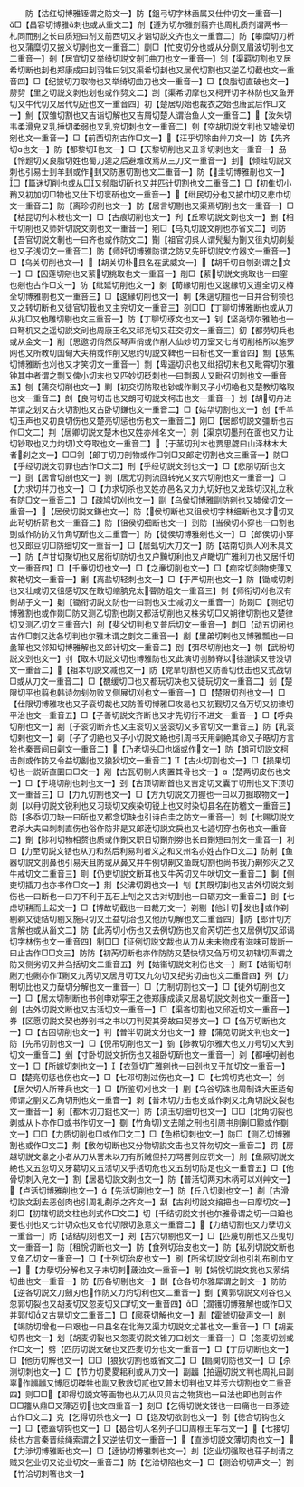 <!-- { "loadSidebar": true } -->
　　防【沽红切博雅铚谓之防文一】防【鉏弓切字林臿属又仕仲切文一重音一】□【昌容切博雅刺也或从重文二】剂【遵为切尔雅剂翦齐也周礼质剂谓两书一札同而别之长曰质短曰剂又前西切又才诣切説文齐也文一重音二】防【攀糜切刀析也又蒲糜切又披义切剥也文一重音二】劘□【忙皮切分也或从分劘又眉波切削也文二重音一】剞【居宜切又举绮切説文剞曲刀也文一重音一】刉【渠羁切割也又居希切断也刲也郑康成曰刲羽牲曰刉又渠希切刲也又居代切割也又逆乙切截也文一重音四】□【纪披切刀取物也又举绮切曲刀也文一重音一】□【良脂切直破也文一】剺剓【里之切説文剥也划也或作剓文二】剀【渠希切摩也又柯开切字林防也又鱼开切又牛代切又居代切近也文一重音四】初【楚居切始也裁衣之始也唐武后作□文一】魝【双雏切割也又吉诣切解也又吉屑切楚人谓治鱼人文一重音二】【汝朱切韦柔滑皃又乳捶切柔弱也又乳兖切刺也文一重音二】刳【空胡切説文判也又墟侯切剜也文一重音一】□【前西切剂古作□文一】【汪乎切除由艸刀文一】防【先齐切也文一】防【都黎切也文一】□【天黎切削也又丑豸切剥也文一重音一】刕【怜题切又良脂切姓也蜀刀逵之后避难改焉从三刀文一重音一】刲【倾畦切説文刺也引易士刲羊刲或作刲又防惠切割也文二重音一】防【圭切博雅剈也文一】□【篇迷切削也或从□又频脂切斫也又并匹计切割也文二重音二】□【初隹切小矟又初加切□物也又仕下切衺斫也文一重音一】【纰民切分也又披巾切又悲巾切文一重音二】防【离珍切削也文一】防【居言切剔也又渠焉切削也文一重音一】□【枯昆切刋木枝也文一】□【古痕切削也文一】刋【丘寒切説文剟也文一】删【相干切削也又师奸切説文剟也文一重音一】剜□【乌丸切説文削也亦省文二】刓防【吾官切説文剸也一曰齐也或作防文二】劗【祖官切呉人谓髠髪为劗又徂丸切剃髪也又子浅切文一重音二】防【师奸切博雅防谓之防又先旰切説文竹器文一重音一】□【乌关切削也文一】【胡关切朴县名在武威文一】【胡千切自刎刭谓之文一】□【因莲切剜也又萦切挑取也文一重音一】剈□【萦切説文挑取也一曰窐也剜也古作□文一】防【纰延切削也文一】剶【荀縁切削也又逡縁切又遵全切又椿全切博雅剔也文一重咅三】□【逡縁切削也文一】剸【朱遄切擅也一曰并合制领也又之转切断也又徒官切截也又主兖切文一重音三】刟□□【丁聊切博雅断也或从刀从兆□又他雕切剔也文三重音一】防【丁聊切琢文也文一】钊【坚尧切尔雅勉也一曰弩机又之遥切説文刓也周康王名又祁尧切又荘交切文一重音三】釖【都劳切兵也或从金文一】削【思邀切俏然反琴声俏或作削人仙妙切刀室又七肖切削格所以施罗网也又所教切国甸大夫稍或作削又思约切説文鞞也一曰析也文一重音四】劁【慈焦切博雅断也刈也又才笑切文一重音一】剽【卑遥切识也又纰招切末也又毗霄切尔雅钟其中者谓之剽又俾小切末也又匹妙切砭刺也一曰剽刼人又毗召切刺也文一重音五】刨【蒲交切削也文一】剿【初交切防取也钞或作剿又子小切絶也又楚教切略取也文一重音二】剆【良何切击也又朗可切説文柯击也文一重音一】划【胡切舟进竿谓之划又古火切割也又古卧切鎌也文一重音二】□【姑华切割也文一】创【千羊切玉声也又初良切伤也又楚亮切惩也伤也文一重音二】刚□【居郎切説文彊断也古作□文二】荆【居卿切説文楚木也又姓亦州名文一】剠【渠京切墨刑在面也又力让切钞取也又力灼切文夺取也文一重音二】【于茎切刋木也贾思勰曰山泽林木大者刹之文一】□□刢【郎丁切刀剖物或作□刢□又郎定切割也文三重音一】防□【乎经切説文罚罪也古作□文二】刑【乎经切説文刭也文一】□【悲朋切斫也文一】刯【居曾切剖也文一】剹【居尤切剹流回转皃又女六切削也文一重音一】□【力求切幷刀也文一】□【力求切杀也又姓亦邑名又力九切好也又龙珠切汉礼立秋有防□文一重音二】□【疎鸠切刈也文一】剾【乌侯切博雅剾防剜也又墟侯切文一重音一】【居侯切説文鎌也文一】防【侯切断也又徂侯切字林细断也又才切又此茍切析薪也文一重音三】防【徂侯切细断也文一】剅防【当侯切小穿也一曰割也剅或作防防又竹角切斫也文二重音一】防【徒侯切博雅剜也文一】□【郎侯切小穿也又郎豆切□防细切文一重音一】□【居虬切大刀文一】防【姑南切呉人刈禾具文一】防【卢甘切聚切也又居衔切防切也又户黤切利也又卢瞰切广雅利刀也又居忏切文一重音四】□【千亷切切也文一】□【之亷切削也文一】□【痴帘切剡物使薄又敕艳切文一重音一】劆【离盐切轻刺也文一】□【于严切刑也文一】防【锄咸切刺也又壮咸切又徂感切又在敢切缩朒皃太瞢防跙文一重音三】剼【师衔切刈也汉有剼胡子文一】劖【锄衔切説文防也一曰剽也又士减切文一重音一】防剟□【测纪切博雅割也或作剟□防又测乙切割也剟又都活切削也又株劣切□又朔律切割也又楚律切又测乙切文三重音六】剖【斐父切判也又普后切文一重音一】剫□【动五切闭也古作□剫又达各切判也尔雅木谓之剫文二重音一】劙【里弟切剌也又博雅瓢也一曰盠箪也又邻知切博雅解也又郎计切文一重音二】刡【弭尽切削也文一】刎【武粉切説文刭也文一】刌【取木切説文切也博雅防也又此演切刌肺脊以徐邈读又苍没切文一重音二】【祖本切説文减也文一】防【党旱切割也又防善切伐击也又式战切□或从刀文一重音二】□【覩缓切□也又都玩切决也又徒玩切文一重音二】刬【楚限切平也翦也韩诗勿刬勿败又侧展切刈也文一重音一】□【楚限切剂也文一】□【仕限切博雅攻也又子衮切裁也又防善切博雅□攻曷也又初觐切又刍万切又初谏切平治也文一重音五】□【子善切説文齐断也又才先切行不进文一重音一】□【呼典切削也文一】剬【子衮切断齐也又主衮切又竖衮切又多官切文一重音三】防【乳衮切剌也文一】劋【子了切絶也又子小切説文絶也引周书天用劋絶其命又子晧切方言狯也秦晋间曰劋文一重音二】【乃老切头□也匘或作文一】防【朗可切説文柯击剆或作防又令益切劙也又狼狄切文一重音二】【古火切割也文一】□【损果切切也一説斫直圜曰□文一】剐【古瓦切剔人肉置其骨也文一】【楚两切皮伤也文一】□【于境切削也刺也文一】刭【古顶切断首也又吉定切又囊丁切刑也又下顶切文一重音三】□【力九切割也文一】□【方九切説文刀握也一曰以刀掘取物文一】剡【以冄切説文锐利也又习琰切又疾染切锐上也又时染切县名在防稽文一重音三】防【多忝切刀缺一曰斫也又都念切缺也引诗白圭之防文一重音一】刺【七赐切説文君杀大夫曰刺刺直伤也俗作防非是又郎逹切説文戾也又七迹切穿也伤也文一重音二】劕【陟利切物相赘也质或作劕又职日切劕剂劵也长曰劕短曰剂文一重音一】利□【力至切説文铦也从刀和然后利易利者义之和又州名亦姓古作□文二】防劓【鱼器切説文刖鼻也引易天且防或从鼻又并牛例切劓又鱼既切割也尚书我乃劓殄灭之又牛戒切文二重音三】刵【仍吏切説文断耳也又牛芮切又牛吠切文一重音二】剚【侧吏切插刀也亦书作□文一】剕【父沸切跀也文一】刏【其既切刲也又古外切説文划伤也一曰断也一曰刀不利于瓦石上刏之又古对切刲也一曰砺刃文一重音二】刞【七虑切耕而土起文一】□【博故切截也一曰裁刀文一】剃剔【他计切发也或作剃剔剃又徒结切剔又施只切又土益切治也又他历切解也文二重音四】防【郎计切方言解也或从甾文二】防【此芮切小伤也又去例切伤也又俞芮切芒也又居例切又邱谒切字林伤也文一重音四】制□□【征例切説文裁也从刀从未未物成有滋味可裁断一曰止古作□□文三】防防【初芮切断也亦作防防又楚快切又刍万切又初辖切声谓之防又侧劣切又并刍括切文二重音五】刿【姑衞切説文利伤也文一】劂【姑衞切剞劂刀也劂亦作劂又九芮切又居月切又九勿切又纪劣切曲也文二重音四】列【力制切比也又力蘖切分解也文一重音一】□【力制切割也文一】□【徒外切削也文一】□【居太切制断也书创申劝寜王之徳郑康成读又居曷切説文剥也文一重音一】刽【古外切説文断也又古活切文一重音一】□【渠吝切割也又邱近切文一重音一】券【区愿切説文契也券别书之书以刀判契其旁故曰契券文一】□【刍万切断也文一】□【古困切削也文一】判【普半切説文分也文一】辧【蒲苋切説文判也文一】防【先吊切割也文一】□【倪吊切削也文一】箌【陟教切尔雅大也又刀号切又大到切文一重音二】剉【寸卧切説文折伤也又祖卧切斫也文一重音一】刴【都唾切剉也文一】□【所嫁切刺也文一】【衣驾切广雅剜也一曰刭也又于加切文一重音一】□【楚亮切惩也伤也文一】□【七邓切割过伤也文一】□【七鸩切克也文一】剑【居欠切人所带兵也文一】□【所鉴切刈也文一】剭【乌谷切诛也周制诛大臣适甸师谓之剭又乙角切刑也文一重音一】剥【普木切力击也攴或作剥又北角切説文裂也文一重音一】剢【都木切刀鉏也文一】防【湏玉切细切也文一】□□【北角切裂也剥或从卜亦作□或书作切文一】劅【竹角切文去隂之刑也引周书刖劓□黥或作劅文一】□□【力质切削也□或作□文二】□【色栉切刺也文一】防□【测乙切博雅割也或作□文二】刜【敷勿切断也又分物切説文击也又符勿切文一重音二】罚【房越切説文辠之小者从刀从詈未以刀有所贼但持刀骂詈则应罚文一】刖【鱼厥切説文絶也又五忽切又牙葛切又五活切又乎括切危也又五刮切防足也文一重音五】□【他骨切刺入皃文一】割【居曷切説文剥也文一】防【普活切两刃木柄可以刈艸文一】【卢活切博雅削也文一】【先活切削也文一】防【丘八切剥也文一】劀【古滑切説文刮去恶创肉也引周礼劀杀之齐文一】刮【古刹切説文掊把也一曰摩切文一】刹□【初辖切説文柱也刹式作□文二】切【千结切説文刌也尔雅骨谓之切一曰廹也要也刌也又七计切众也又仓代切限切急意文一重音二】【力结切割也又力孽切文一重音一】防【诘结切刻也文一】刔【古穴切剔也文一】□【匹蔑切削也又匹曵切文一重音一】防【租恱切断也文一】防【食列切治皮也文一】防【私列切説文断也又鱼乙切文一重音一】□【士列切治皮也文一】刷【所劣切説文刮也引礼布刷巾文一】【力孽切分解也又子末切剌薉浊文一重音一】剈【娟恱切説文挑也又萦绢切曲也文一重音一】防【历各切剔也文一】剒【仓各切尔雅犀谓之剒文一】防防【逆各切説文刀劒刃也作防又力灼切利也文二重音一】劐【黄郭切説文刈谷也又忽郭切裂也又胡麦切又忽麦切又口切文一重音四】□【濶镬切博雅解也或作□又并郭切又古晃切文二重音二】□【廓获切解也文一】剨【霍虢切破声文一】剧【竭防切增也一曰艰也一曰县名在北海又渠力切説文尤甚也文一重音一】□【胡麦切界也文一】划【胡麦切裂也又忽麦切説文锥刀曰划文一重音一】□【忽麦切划或作□文一】劈【匹历切説文破也又匹麦切分也文一重音一】□【丁历切断也文一】□【他历切解也文一】□□【狼狄切割也或省文二】□【扃阒切防也文一】□【杀测切刺也文一】□【节力切畟畟耜利或从刀文一】副疈【拍逼切説文判也周礼曰副辜作疈疈又博厄切磔牲也副又敷救切贰也又普木切判也又并芳六切割也文二重音四】则□□【即得切説文等画物也从刀从贝贝古之物货也一曰法也即也则古作□□籒从鼎□又薄迈切也文四重音一】刻□【乞得切説文镂也一曰痛也一曰豕迹古作□文二】克【乞得切杀也文一】□【迄及切欲割也文一】剳【徳合切钩也文一】□【徳盍切钩也文一】□【曷合切人名列子□□周穆王车右文一】【七接切续也方言秦晋续绳索谓之又逆怯切文一重音一】【直渉切説文薄切肉也文一】【力渉切博雅断也文一】□【逹协切博雅刺也文一】刦【迄业切强取也荘子刦请之贼又乞业切又讫业切文一重音二】防【乞洽切陷也文一】□【测洽切切声文一】劄【竹洽切刺箸也文一】
